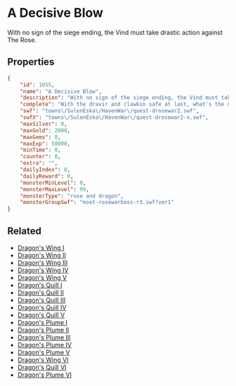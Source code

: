 # A Decisive Blow

With no sign of the siege ending, the Vind must take drastic action against The Rose.

## Properties

```json
{
    "id": 1055,
    "name": "A Decisive Blow",
    "description": "With no sign of the siege ending, the Vind must take drastic action against The Rose.",
    "complete": "With the dravir and clawkin safe at last, what's the next step for the Vind?",
    "swf": "towns\/SulenEska\/HavenWar\/quest-drosewar2.swf",
    "swfX": "towns\/SulenEska\/HavenWar\/quest-drosewar2-x.swf",
    "maxSilver": 0,
    "maxGold": 2000,
    "maxGems": 0,
    "maxExp": 50000,
    "minTime": 0,
    "counter": 0,
    "extra": "",
    "dailyIndex": 0,
    "dailyReward": 0,
    "monsterMinLevel": 0,
    "monsterMaxLevel": 99,
    "monsterType": "rose and dragon",
    "monsterGroupSwf": "mset-rosewarboss-r3.swf?ver1"
}
```

## Related

- [Dragon's Wing I](../items/10090-dragon-s-wing-i.md)
- [Dragon's Wing II](../items/10091-dragon-s-wing-ii.md)
- [Dragon's Wing III](../items/10092-dragon-s-wing-iii.md)
- [Dragon's Wing IV](../items/10093-dragon-s-wing-iv.md)
- [Dragon's Wing V](../items/10094-dragon-s-wing-v.md)
- [Dragon's Quill I](../items/10095-dragon-s-quill-i.md)
- [Dragon's Quill II](../items/10096-dragon-s-quill-ii.md)
- [Dragon's Quill III](../items/10097-dragon-s-quill-iii.md)
- [Dragon's Quill IV](../items/10098-dragon-s-quill-iv.md)
- [Dragon's Quill V](../items/10099-dragon-s-quill-v.md)
- [Dragon's Plume I](../items/10100-dragon-s-plume-i.md)
- [Dragon's Plume II](../items/10101-dragon-s-plume-ii.md)
- [Dragon's Plume III](../items/10102-dragon-s-plume-iii.md)
- [Dragon's Plume IV](../items/10103-dragon-s-plume-iv.md)
- [Dragon's Plume V](../items/10104-dragon-s-plume-v.md)
- [Dragon's Wing VI](../items/20300-dragon-s-wing-vi.md)
- [Dragon's Quill VI](../items/20301-dragon-s-quill-vi.md)
- [Dragon's Plume VI](../items/20302-dragon-s-plume-vi.md)

